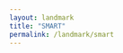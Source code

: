 ```yaml
---
layout: landmark
title: "SMART"
permalink: /landmark/smart
---
```


<!-- Replace this with article content for SMART -->

